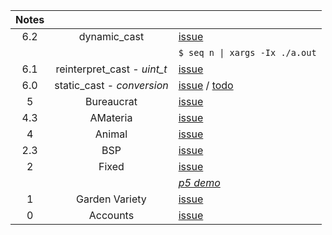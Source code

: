 Notes         |                             |   |
:-----------: | :-------------------------: | - |
6.2           | dynamic_cast                | [issue](https://github.com/nuoxoxo/cpp_modules_42/issues/81)
&nbsp;        |                             | `$ seq n \| xargs -Ix ./a.out`
6.1           | reinterpret_cast - _uint_t_ | [issue](https://github.com/nuoxoxo/cpp_modules_42/issues/82)
6.0           | static_cast - _conversion_  | [issue](https://github.com/nuoxoxo/cpp_modules_42/issues/89) / [todo](https://github.com/nuoxoxo/cpp_modules_42/issues/73)
5             | Bureaucrat                  | [issue](https://github.com/nuoxoxo/cpp_modules_42/issues/69)
4.3           | AMateria                    | [issue](https://github.com/nuoxoxo/cpp_modules_42/issues/61)
4             | Animal                      | [issue](https://github.com/nuoxoxo/cpp_modules_42/issues/49)
2.3           | BSP                         | [issue](https://github.com/nuoxoxo/cpp_modules_42/issues/33)
2             | Fixed                       | [issue](https://github.com/nuoxoxo/cpp_modules_42/issues/26)
&nbsp;        |                             | [_p5 demo_](https://editor.p5js.org/nuoxoxo/sketches/WT-94Rgmm)
1             | Garden Variety              | [issue](https://github.com/nuoxoxo/cpp_modules_42/issues/25)
0             | Accounts                    | [issue](https://github.com/nuoxoxo/cpp_modules_42/issues/56)
